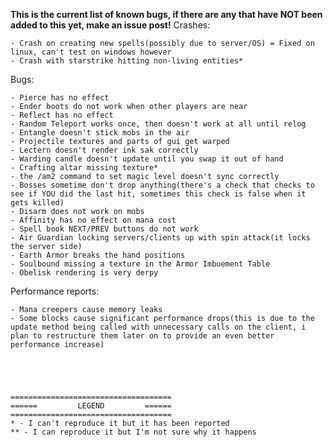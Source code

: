 **This is the current list of known bugs, if there are any that have NOT been added to this yet, make an issue post!**
Crashes:

	- Crash on creating new spells(possibly due to server/OS) = Fixed on linux, can't test on windows however
	- Crash with starstrike hitting non-living entities*
	
Bugs:

	- Pierce has no effect
	- Ender boots do not work when other players are near
	- Reflect has no effect
	- Random Teleport works once, then doesn't work at all until relog
	- Entangle doesn't stick mobs in the air
	- Projectile textures and parts of gui get warped
	- Lectern doesn't render ink sak correctly
	- Warding candle doesn't update until you swap it out of hand
	- Crafting altar missing texture*
	- the /am2 command to set magic level doesn't sync correctly
	- Bosses sometime don't drop anything(there's a check that checks to see if YOU did the last hit, sometimes this check is false when it gets killed)
	- Disarm does not work on mobs
	- Affinity has no effect on mana cost
	- Spell book NEXT/PREV buttons do not work
	- Air Guardian locking servers/clients up with spin attack(it locks the server side)
	- Earth Armor breaks the hand positions
	- Soulbound missing a texture in the Armor Imbuement Table
	- Obelisk rendering is very derpy
	
Performance reports:

	- Mana creepers cause memory leaks
	- Some blocks cause significant performance drops(this is due to the update method being called with unnecessary calls on the client, i plan to restructure them later on to provide an even better performance increase)
	
	
	
	
	
	====================================
	======         LEGEND         ======
	====================================
	* - I can't reproduce it but it has been reported
	** - I can reproduce it but I'm not sure why it happens
